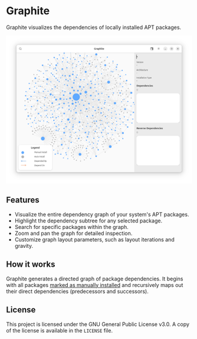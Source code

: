 # Graphite

Graphite visualizes the dependencies of locally installed APT packages.

<img src="data/screenshots/overview.png">

## Features

-   Visualize the entire dependency graph of your system's APT packages.
-   Highlight the dependency subtree for any selected package.
-   Search for specific packages within the graph.
-   Zoom and pan the graph for detailed inspection.
-   Customize graph layout parameters, such as layout iterations and gravity.

## How it works

Graphite generates a directed graph of package dependencies. It begins with all packages [marked as manually installed](https://manpages.debian.org/unstable/apt/apt-mark.8.en.html) and recursively maps out their direct dependencies (predecessors and successors).

## License

This project is licensed under the GNU General Public License v3.0. A copy of the license is available in the `LICENSE` file.
